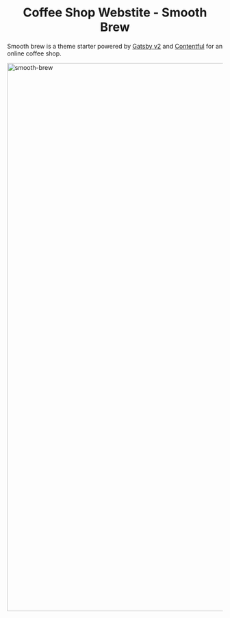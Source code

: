 
<h1 align="center">
  Coffee Shop Webstite - Smooth Brew
</h1>

Smooth brew is a theme starter powered by [Gatsby v2](https://www.gatsbyjs.org) and [Contentful](https://www.contentful.com/) for an online coffee shop.

<img height="1280" alt="smooth-brew" src="http://iforce.co.nz/i/my2iazzm.43w.png">

